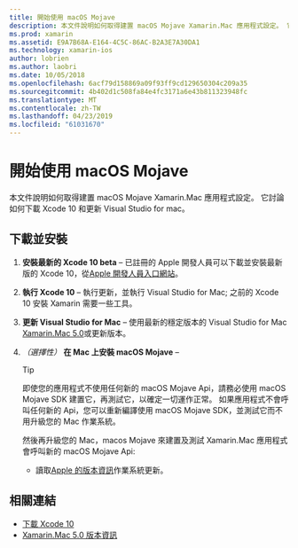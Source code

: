 ```yaml
---
title: 開始使用 macOS Mojave
description: 本文件說明如何取得建置 macOS Mojave Xamarin.Mac 應用程式設定。 它討論如何下載 Xcode 10 和更新 Visual Studio for mac。
ms.prod: xamarin
ms.assetid: E9A7B68A-E164-4C5C-86AC-B2A3E7A30DA1
ms.technology: xamarin-ios
author: lobrien
ms.author: laobri
ms.date: 10/05/2018
ms.openlocfilehash: 6acf79d158869a09f93ff9cd129650304c209a35
ms.sourcegitcommit: 4b402d1c508fa84e4fc3171a6e43b811323948fc
ms.translationtype: MT
ms.contentlocale: zh-TW
ms.lasthandoff: 04/23/2019
ms.locfileid: "61031670"
---
```

# <a name="get-started-with-macos-mojave"></a>開始使用 macOS Mojave

本文件說明如何取得建置 macOS Mojave Xamarin.Mac 應用程式設定。 它討論如何下載 Xcode 10 和更新 Visual Studio for mac。

## <a name="download-and-install"></a>下載並安裝

1. **安裝最新的 Xcode 10 beta** – 已註冊的 Apple 開發人員可以下載並安裝最新版的 Xcode 10，從[Apple 開發人員入口網站](https://developer.apple.com/download/)。

2. **執行 Xcode 10** – 執行更新，並執行 Visual Studio for Mac; 之前的 Xcode 10 安裝 Xamarin 需要一些工具。

3. **更新 Visual Studio for Mac** – 使用最新的穩定版本的 Visual Studio for Mac [Xamarin.Mac 5.0](https://developer.xamarin.com/releases/mac/xamarin.mac_5/xamarin.mac_5.0/)或更新版本。

4. _（選擇性）_ **在 Mac 上安裝 macOS Mojave** –

   > [!TIP]
   > 即使您的應用程式不使用任何新的 macOS Mojave Api，請務必使用 macOS Mojave SDK 建置它，再測試它，以確定一切運作正常。 如果應用程式不會呼叫任何新的 Api，您可以重新編譯使用 macOS Mojave SDK，並測試它而不用升級您的 Mac 作業系統。
   >
   > 然後再升級您的 Mac，macos Mojave 來建置及測試 Xamarin.Mac 應用程式會呼叫新的 macOS Mojave Api:
   >
   > - 讀取[Apple 的版本資訊](https://developer.apple.com/download/)作業系統更新。

## <a name="related-links"></a>相關連結

- [下載 Xcode 10](https://developer.apple.com/download/)
- [Xamarin.Mac 5.0 版本資訊](https://docs.microsoft.com/xamarin/mac/release-notes/5/5.0/)
